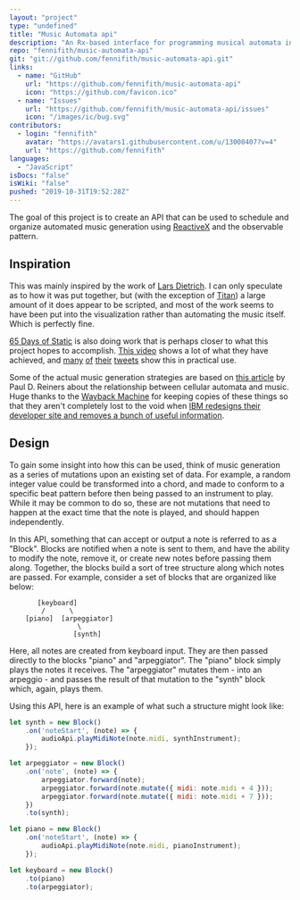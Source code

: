 ```yaml
---
layout: "project"
type: "undefined"
title: "Music Automata api"
description: "An Rx-based interface for programming musical automata in JavaScript. (WIP)"
repo: "fennifith/music-automata-api"
git: "git://github.com/fennifith/music-automata-api.git"
links: 
  - name: "GitHub"
    url: "https://github.com/fennifith/music-automata-api"
    icon: "https://github.com/favicon.ico"
  - name: "Issues"
    url: "https://github.com/fennifith/music-automata-api/issues"
    icon: "/images/ic/bug.svg"
contributors: 
  - login: "fennifith"
    avatar: "https://avatars1.githubusercontent.com/u/13000407?v=4"
    url: "https://github.com/fennifith"
languages: 
  - "JavaScript"
isDocs: "false"
isWiki: "false"
pushed: "2019-10-31T19:52:28Z"
---
```


The goal of this project is to create an API that can be used to schedule and
organize automated music generation using [ReactiveX](http://reactivex.io/)
and the observable pattern.

## Inspiration

This was mainly inspired by the work of [Lars Dietrich](https://www.youtube.com/channel/UCznARY34-PH2Yv4jFxj3SUA).
I can only speculate as to how it was put together, but (with the exception of
[Titan](https://www.youtube.com/watch?v=t3zha5WAY3w)) a large amount of it does
appear to be scripted, and most of the work seems to have been put into the
visualization rather than automating the music itself. Which is perfectly fine.

[65 Days of Static](https://decompositiontheory.info/) is also doing work that
is perhaps closer to what this project hopes to accomplish.
[This video](https://www.youtube.com/watch?v=oW_lK9yWsCA) shows a lot of what
they have achieved, and [many](https://twitter.com/65dos/status/1115956359470690305)
[of](https://twitter.com/65dos/status/1115258013059821570)
[their](https://twitter.com/65dos/status/1115583157913493504)
[tweets](https://twitter.com/65dos/status/1114917016438226945)
show this in practical use.

Some of the actual music generation strategies are based on
[this article](https://web.archive.org/web/20160312060120/http://www.ibm.com/developerworks/library/j-camusic/index.html)
by Paul D. Reiners about the relationship between cellular automata and music.
Huge thanks to the [Wayback Machine](https://archive.org/) for keeping copies of
these things so that they aren't completely lost to the void when
[IBM redesigns their developer site and removes a bunch of useful information](https://twitter.com/fennifith/status/1118354510643191808).

## Design

To gain some insight into how this can be used, think of music generation as a
series of mutations upon an existing set of data. For example, a random integer
value could be transformed into a chord, and made to conform to a specific beat
pattern before then being passed to an instrument to play. While it may be
common to do so, these are not mutations that need to happen at the exact time
that the note is played, and should happen independently.

In this API, something that can accept or output a note is referred to as a
"Block". Blocks are notified when a note is sent to them, and have the ability
to modify the note, remove it, or create new notes before passing them along.
Together, the blocks build a sort of tree structure along which notes are
passed. For example, consider a set of blocks that are organized like below:

```nohighlight
       [keyboard]
        /      \
    [piano]  [arpeggiator]
                 \
                [synth]
```

Here, all notes are created from keyboard input. They are then passed directly
to the blocks "piano" and "arpeggiator". The "piano" block simply plays the
notes it receives. The "arpeggiator" mutates them - into an arpeggio - and
passes the result of that mutation to the "synth" block which, again, plays
them.

Using this API, here is an example of what such a structure might look like:

```js
let synth = new Block()
    .on('noteStart', (note) => {
        audioApi.playMidiNote(note.midi, synthInstrument);
    });

let arpeggiator = new Block()
    .on('note', (note) => {
        arpeggiator.forward(note);
        arpeggiator.forward(note.mutate({ midi: note.midi + 4 }));
        arpeggiator.forward(note.mutate({ midi: note.midi + 7 }));
    })
    .to(synth);

let piano = new Block()
    .on('noteStart', (note) => {
        audioApi.playMidiNote(note.midi, pianoInstrument);
    });

let keyboard = new Block()
    .to(piano)
    .to(arpeggiator);
```
